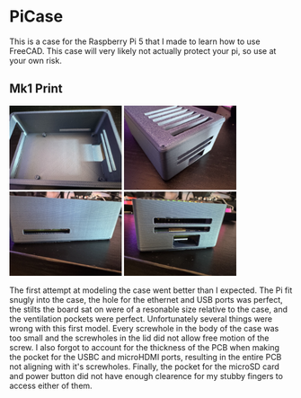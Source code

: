 # PiCase

This is a case for the Raspberry Pi 5 that I made to learn how to use FreeCAD. This case will very likely not actually protect your pi, so use at your own risk.

## Mk1 Print

<img src="/img/mk1/mk1-inside.jpg" alt="inside view" width=200> <img src="/img/mk1/mk1-top.jpg" alt="top view" width=200> <img src="/img/mk1/mk1-side.jpg" alt="side view" width=200> <img src="/img/mk1/mk1-back.jpg" alt="back view" width=200>


The first attempt at modeling the case went better than I expected. The Pi fit snugly into the case, the hole for the ethernet and USB ports was perfect, the stilts the board sat on were of a resonable size relative to the case, and the ventilation pockets were perfect. Unfortunately several 
things were wrong with this first model. Every screwhole in the body of the case was too small and the screwholes in the lid did not allow free motion of the screw. I also forgot to account for the thickness of the PCB when making the pocket for the USBC and microHDMI ports, resulting in the 
entire PCB not aligning with it's screwholes. Finally, the pocket for the microSD card and power button did not have enough clearence for my stubby fingers to access either of them.
